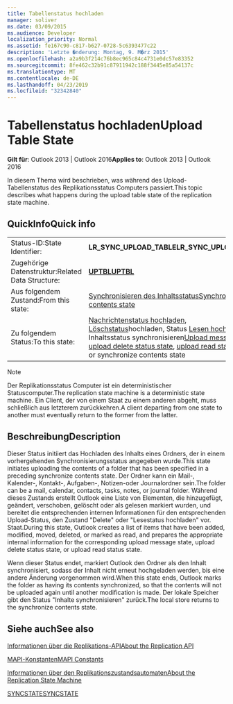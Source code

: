 ```yaml
---
title: Tabellenstatus hochladen
manager: soliver
ms.date: 03/09/2015
ms.audience: Developer
localization_priority: Normal
ms.assetid: fe167c90-c817-b627-0728-5c6393477c22
description: 'Letzte �nderung: Montag, 9. M�rz 2015'
ms.openlocfilehash: a2a9b3f214c76b8ec965c84c4731e0dc57e83352
ms.sourcegitcommit: 8fe462c32b91c87911942c188f3445e85a54137c
ms.translationtype: MT
ms.contentlocale: de-DE
ms.lasthandoff: 04/23/2019
ms.locfileid: "32342840"
---
```

# <a name="upload-table-state"></a><span data-ttu-id="33b5e-103">Tabellenstatus hochladen</span><span class="sxs-lookup"><span data-stu-id="33b5e-103">Upload Table State</span></span>

  
  
<span data-ttu-id="33b5e-104">**Gilt für**: Outlook 2013 | Outlook 2016</span><span class="sxs-lookup"><span data-stu-id="33b5e-104">**Applies to**: Outlook 2013 | Outlook 2016</span></span> 
  
 <span data-ttu-id="33b5e-105">In diesem Thema wird beschrieben, was während des Upload-Tabellenstatus des Replikationsstatus Computers passiert.</span><span class="sxs-lookup"><span data-stu-id="33b5e-105">This topic describes what happens during the upload table state of the replication state machine.</span></span> 
  
## <a name="quick-info"></a><span data-ttu-id="33b5e-106">QuickInfo</span><span class="sxs-lookup"><span data-stu-id="33b5e-106">Quick info</span></span>

|||
|:-----|:-----|
|<span data-ttu-id="33b5e-107">Status-ID:</span><span class="sxs-lookup"><span data-stu-id="33b5e-107">State Identifier:</span></span>  <br/> |<span data-ttu-id="33b5e-108">**LR_SYNC_UPLOAD_TABLE**</span><span class="sxs-lookup"><span data-stu-id="33b5e-108">**LR_SYNC_UPLOAD_TABLE**</span></span> <br/> |
|<span data-ttu-id="33b5e-109">Zugehörige Datenstruktur:</span><span class="sxs-lookup"><span data-stu-id="33b5e-109">Related Data Structure:</span></span>  <br/> |<span data-ttu-id="33b5e-110">**[UPTBL](uptbl.md)**</span><span class="sxs-lookup"><span data-stu-id="33b5e-110">**[UPTBL](uptbl.md)**</span></span> <br/> |
|<span data-ttu-id="33b5e-111">Aus folgendem Zustand:</span><span class="sxs-lookup"><span data-stu-id="33b5e-111">From this state:</span></span>  <br/> |[<span data-ttu-id="33b5e-112">Synchronisieren des Inhaltsstatus</span><span class="sxs-lookup"><span data-stu-id="33b5e-112">Synchronize contents state</span></span>](synchronize-contents-state.md) <br/> |
|<span data-ttu-id="33b5e-113">Zu folgendem Status:</span><span class="sxs-lookup"><span data-stu-id="33b5e-113">To this state:</span></span>  <br/> |<span data-ttu-id="33b5e-114">[Nachrichtenstatus hochladen](upload-message-state.md), [Löschstatus](upload-delete-status-state.md)hochladen, Status [Lesen hochladen](upload-read-status-state.md)oder Inhaltsstatus synchronisieren</span><span class="sxs-lookup"><span data-stu-id="33b5e-114">[Upload message state](upload-message-state.md), [upload delete status state](upload-delete-status-state.md), [upload read status state](upload-read-status-state.md), or synchronize contents state</span></span>  <br/> |
   
> [!NOTE]
> <span data-ttu-id="33b5e-115">Der Replikationsstatus Computer ist ein deterministischer Statuscomputer.</span><span class="sxs-lookup"><span data-stu-id="33b5e-115">The replication state machine is a deterministic state machine.</span></span> <span data-ttu-id="33b5e-116">Ein Client, der von einem Staat zu einem anderen abgeht, muss schließlich aus letzterem zurückkehren.</span><span class="sxs-lookup"><span data-stu-id="33b5e-116">A client departing from one state to another must eventually return to the former from the latter.</span></span> 
  
## <a name="description"></a><span data-ttu-id="33b5e-117">Beschreibung</span><span class="sxs-lookup"><span data-stu-id="33b5e-117">Description</span></span>

<span data-ttu-id="33b5e-118">Dieser Status initiiert das Hochladen des Inhalts eines Ordners, der in einem vorhergehenden Synchronisierungsstatus angegeben wurde.</span><span class="sxs-lookup"><span data-stu-id="33b5e-118">This state initiates uploading the contents of a folder that has been specified in a preceding synchronize contents state.</span></span> <span data-ttu-id="33b5e-119">Der Ordner kann ein Mail-, Kalender-, Kontakt-, Aufgaben-, Notizen-oder Journalordner sein.</span><span class="sxs-lookup"><span data-stu-id="33b5e-119">The folder can be a mail, calendar, contacts, tasks, notes, or journal folder.</span></span> <span data-ttu-id="33b5e-120">Während dieses Zustands erstellt Outlook eine Liste von Elementen, die hinzugefügt, geändert, verschoben, gelöscht oder als gelesen markiert wurden, und bereitet die entsprechenden internen Informationen für den entsprechenden Upload-Status, den Zustand "Delete" oder "Lesestatus hochladen" vor. Staat.</span><span class="sxs-lookup"><span data-stu-id="33b5e-120">During this state, Outlook creates a list of items that have been added, modified, moved, deleted, or marked as read, and prepares the appropriate internal information for the corresponding upload message state, upload delete status state, or upload read status state.</span></span>
  
<span data-ttu-id="33b5e-121">Wenn dieser Status endet, markiert Outlook den Ordner als den Inhalt synchronisiert, sodass der Inhalt nicht erneut hochgeladen werden, bis eine andere Änderung vorgenommen wird.</span><span class="sxs-lookup"><span data-stu-id="33b5e-121">When this state ends, Outlook marks the folder as having its contents synchronized, so that the contents will not be uploaded again until another modification is made.</span></span> <span data-ttu-id="33b5e-122">Der lokale Speicher gibt den Status "Inhalte synchronisieren" zurück.</span><span class="sxs-lookup"><span data-stu-id="33b5e-122">The local store returns to the synchronize contents state.</span></span>
  
## <a name="see-also"></a><span data-ttu-id="33b5e-123">Siehe auch</span><span class="sxs-lookup"><span data-stu-id="33b5e-123">See also</span></span>



[<span data-ttu-id="33b5e-124">Informationen über die Replikations-API</span><span class="sxs-lookup"><span data-stu-id="33b5e-124">About the Replication API</span></span>](about-the-replication-api.md)
  
[<span data-ttu-id="33b5e-125">MAPI-Konstanten</span><span class="sxs-lookup"><span data-stu-id="33b5e-125">MAPI Constants</span></span>](mapi-constants.md)
  
[<span data-ttu-id="33b5e-126">Informationen über den Replikationszustandsautomaten</span><span class="sxs-lookup"><span data-stu-id="33b5e-126">About the Replication State Machine</span></span>](about-the-replication-state-machine.md)
  
[<span data-ttu-id="33b5e-127">SYNCSTATE</span><span class="sxs-lookup"><span data-stu-id="33b5e-127">SYNCSTATE</span></span>](syncstate.md)

